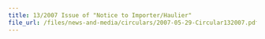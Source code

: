 ```yaml
---
title: 13/2007 Issue of "Notice to Importer/Haulier"
file_url: /files/news-and-media/circulars/2007-05-29-Circular132007.pdf
---
```

